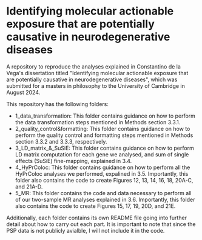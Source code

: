 # Identifying molecular actionable exposure that are potentially causative in neurodegenerative diseases

A repository to reproduce the analyses explained in Constantino de la Vega's dissertation titled "Identifying molecular actionable exposure that are potentially causative in neurodegenerative diseases", which was submitted for a masters in philosophy to the University of Cambridge in August 2024. 

This repository has the following folders:
- 1_data_transformation: This folder contains guidance on how to perform the data transformation steps mentioned in Methods section 3.3.1.
- 2_quality_control&formatting: This folder contains guidance on how to perform the quality control and formatting steps mentioned in Methods section 3.3.2 and 3.3.3, respectively.
- 3_LD_matrix_&_SuSiE: This folder contains guidance on how to perform LD matrix computation for each gene we analysed, and sum of single effects (SuSiE) fine-mapping, explained in 3.4.
- 4_HyPrColoc: This folder contains guidance on how to perform all the HyPrColoc analyses we performed, expalined in 3.5. Importantly, this folder also contains the code to create Figures 12, 13, 14, 16, 18, 20A-C, and 21A-D.
- 5_MR: This folder contains the code and data necessary to perform all of our two-sample MR analyses explained in 3.6. Importantly, this folder also contains the code to create Figures 15, 17, 19, 20D, and 21E. 

Additionally, each folder contains its own README file going into further detail about how to carry out each part. It is important to note that since the PSP data is not publicly avialble, I will not include it in the code. 
